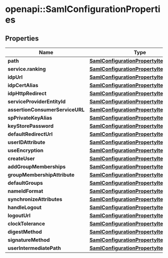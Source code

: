 # openapi::SamlConfigurationProperties


## Properties
Name | Type | Description | Notes
------------ | ------------- | ------------- | -------------
**path** | [**SamlConfigurationPropertyItemsArray**](SamlConfigurationPropertyItemsArray.md) |  | [optional] 
**service.ranking** | [**SamlConfigurationPropertyItemsLong**](SamlConfigurationPropertyItemsLong.md) |  | [optional] 
**idpUrl** | [**SamlConfigurationPropertyItemsString**](SamlConfigurationPropertyItemsString.md) |  | [optional] 
**idpCertAlias** | [**SamlConfigurationPropertyItemsString**](SamlConfigurationPropertyItemsString.md) |  | [optional] 
**idpHttpRedirect** | [**SamlConfigurationPropertyItemsBoolean**](SamlConfigurationPropertyItemsBoolean.md) |  | [optional] 
**serviceProviderEntityId** | [**SamlConfigurationPropertyItemsString**](SamlConfigurationPropertyItemsString.md) |  | [optional] 
**assertionConsumerServiceURL** | [**SamlConfigurationPropertyItemsString**](SamlConfigurationPropertyItemsString.md) |  | [optional] 
**spPrivateKeyAlias** | [**SamlConfigurationPropertyItemsString**](SamlConfigurationPropertyItemsString.md) |  | [optional] 
**keyStorePassword** | [**SamlConfigurationPropertyItemsString**](SamlConfigurationPropertyItemsString.md) |  | [optional] 
**defaultRedirectUrl** | [**SamlConfigurationPropertyItemsString**](SamlConfigurationPropertyItemsString.md) |  | [optional] 
**userIDAttribute** | [**SamlConfigurationPropertyItemsString**](SamlConfigurationPropertyItemsString.md) |  | [optional] 
**useEncryption** | [**SamlConfigurationPropertyItemsBoolean**](SamlConfigurationPropertyItemsBoolean.md) |  | [optional] 
**createUser** | [**SamlConfigurationPropertyItemsBoolean**](SamlConfigurationPropertyItemsBoolean.md) |  | [optional] 
**addGroupMemberships** | [**SamlConfigurationPropertyItemsBoolean**](SamlConfigurationPropertyItemsBoolean.md) |  | [optional] 
**groupMembershipAttribute** | [**SamlConfigurationPropertyItemsString**](SamlConfigurationPropertyItemsString.md) |  | [optional] 
**defaultGroups** | [**SamlConfigurationPropertyItemsArray**](SamlConfigurationPropertyItemsArray.md) |  | [optional] 
**nameIdFormat** | [**SamlConfigurationPropertyItemsString**](SamlConfigurationPropertyItemsString.md) |  | [optional] 
**synchronizeAttributes** | [**SamlConfigurationPropertyItemsArray**](SamlConfigurationPropertyItemsArray.md) |  | [optional] 
**handleLogout** | [**SamlConfigurationPropertyItemsBoolean**](SamlConfigurationPropertyItemsBoolean.md) |  | [optional] 
**logoutUrl** | [**SamlConfigurationPropertyItemsString**](SamlConfigurationPropertyItemsString.md) |  | [optional] 
**clockTolerance** | [**SamlConfigurationPropertyItemsLong**](SamlConfigurationPropertyItemsLong.md) |  | [optional] 
**digestMethod** | [**SamlConfigurationPropertyItemsString**](SamlConfigurationPropertyItemsString.md) |  | [optional] 
**signatureMethod** | [**SamlConfigurationPropertyItemsString**](SamlConfigurationPropertyItemsString.md) |  | [optional] 
**userIntermediatePath** | [**SamlConfigurationPropertyItemsString**](SamlConfigurationPropertyItemsString.md) |  | [optional] 


